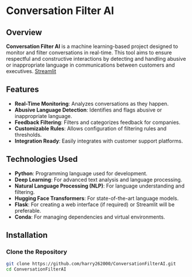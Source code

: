# Conversation Filter AI

## Overview

**Conversation Filter AI** is a machine learning-based project designed to monitor and filter conversations in real-time. This tool aims to ensure respectful and constructive interactions by detecting and handling abusive or inappropriate language in communications between customers and executives.
[Streamlit](https://conversationfilterai-harry262000.streamlit.app/)

## Features

- **Real-Time Monitoring**: Analyzes conversations as they happen.
- **Abusive Language Detection**: Identifies and flags abusive or inappropriate language.
- **Feedback Filtering**: Filters and categorizes feedback for companies.
- **Customizable Rules**: Allows configuration of filtering rules and thresholds.
- **Integration Ready**: Easily integrates with customer support platforms.

## Technologies Used

- **Python**: Programming language used for development.
- **Deep Learning**: For advanced text analysis and language processing.
- **Natural Language Processing (NLP)**: For language understanding and filtering.
- **Hugging Face Transformers**: For state-of-the-art language models.
- **Flask**: For creating a web interface (if required) or Streamlit will be preferable.
- **Conda**: For managing dependencies and virtual environments.

## Installation

### Clone the Repository

```sh
git clone https://github.com/harry262000/ConversationFilterAI.git
cd ConversationFilterAI
